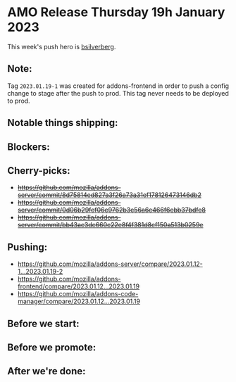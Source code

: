 # AMO Release Thursday 19h January 2023

This week's push hero is [bsilverberg](https://github.com/bobsilverberg).

## Note:
Tag `2023.01.19-1` was created for addons-frontend in order to push a config change to stage after the push to prod. This tag never needs to be deployed to prod.

## Notable things shipping:

## Blockers:

## Cherry-picks:
- ~~https://github.com/mozilla/addons-server/commit/8d75814ed827a3f26a73a31ef178126473146db2~~
- ~~https://github.com/mozilla/addons-server/commit/0d06b29fef06e9762b3e56a6e466f6ebb37bdfe8~~
- ~~https://github.com/mozilla/addons-server/commit/bb43ac3dc660c22e8f4f381d8cf150a513b0259e~~

## Pushing:

- https://github.com/mozilla/addons-server/compare/2023.01.12-1...2023.01.19-2
- https://github.com/mozilla/addons-frontend/compare/2023.01.12...2023.01.19
- https://github.com/mozilla/addons-code-manager/compare/2023.01.12...2023.01.19

## Before we start:

## Before we promote:

## After we're done:
